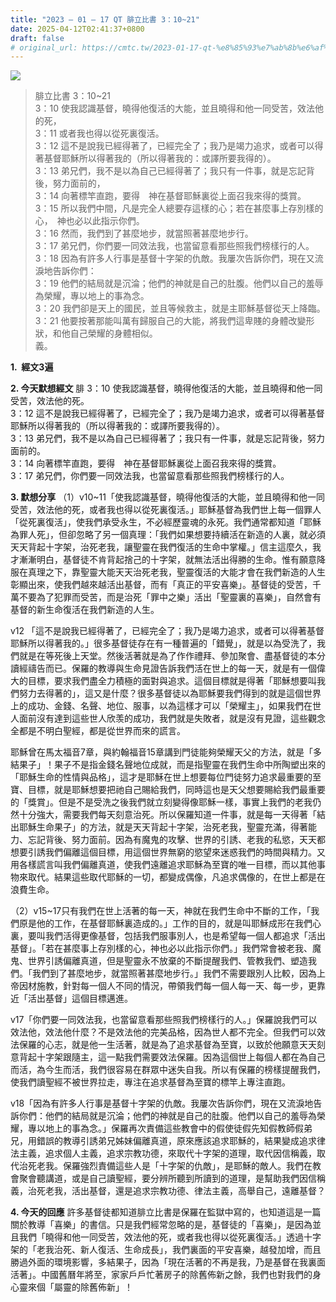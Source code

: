 ```yaml
---
title: "2023 – 01 – 17 QT 腓立比書 3：10~21"
date: 2025-04-12T02:41:37+0800
draft: false
# original_url: https://cmtc.tw/2023-01-17-qt-%e8%85%93%e7%ab%8b%e6%af%94%e6%9b%b8-3%ef%bc%9a1021
---
```


![](/images/qt.jpg)
> 腓立比書 3：10\~21  
> 3：10 使我認識基督，曉得他復活的大能，並且曉得和他一同受苦，效法他的死，  
> 3：11 或者我也得以從死裏復活。  
> 3：12 這不是說我已經得著了，已經完全了；我乃是竭力追求，或者可以得著基督耶穌所以得著我的（所以得著我的：或譯所要我得的）。  
> 3：13 弟兄們，我不是以為自己已經得著了；我只有一件事，就是忘記背後，努力面前的，  
> 3：14 向著標竿直跑，要得　神在基督耶穌裏從上面召我來得的獎賞。  
> 3：15 所以我們中間，凡是完全人總要存這樣的心；若在甚麼事上存別樣的心，　神也必以此指示你們。  
> 3：16 然而，我們到了甚麼地步，就當照著甚麼地步行。  
> 3：17 弟兄們，你們要一同效法我，也當留意看那些照我們榜樣行的人。  
> 3：18 因為有許多人行事是基督十字架的仇敵。我屢次告訴你們，現在又流淚地告訴你們：  
> 3：19 他們的結局就是沉淪；他們的神就是自己的肚腹。他們以自己的羞辱為榮耀，專以地上的事為念。  
> 3：20 我們卻是天上的國民，並且等候救主，就是主耶穌基督從天上降臨。  
> 3：21 他要按著那能叫萬有歸服自己的大能，將我們這卑賤的身體改變形狀，和他自己榮耀的身體相似。  
> 義。

**1.  經文3遍**

**2. 今天默想經文**
腓 3：10 使我認識基督，曉得他復活的大能，並且曉得和他一同受苦，效法他的死。  
3：12 這不是說我已經得著了，已經完全了；我乃是竭力追求，或者可以得著基督耶穌所以得著我的（所以得著我的：或譯所要我得的）。  
3：13 弟兄們，我不是以為自己已經得著了；我只有一件事，就是忘記背後，努力面前的。  
3：14 向著標竿直跑，要得　神在基督耶穌裏從上面召我來得的獎賞。  
3：17 弟兄們，你們要一同效法我，也當留意看那些照我們榜樣行的人。

**3. 默想分享**
（1）v10\~11「使我認識基督，曉得他復活的大能，並且曉得和他一同受苦，效法他的死，或者我也得以從死裏復活。」耶穌基督為我們世上每一個罪人「從死裏復活」，使我們承受永生，不必經歷靈魂的永死。我們通常都知道「耶穌為罪人死」，但卻忽略了另一個真理：「我們如果想要持續活在新造的人裏，就必須天天背起十字架，治死老我，讓聖靈在我們復活的生命中掌權。」信主這麼久，我才漸漸明白，基督徒不肯背起捨己的十字架，就無法活出得勝的生命。惟有願意降服在真理之下，靠聖靈大能天天治死老我，聖靈復活的大能才會在我們新造的人生彰顯出來，使我們越來越活出基督，而有「真正的平安喜樂」。基督徒的受苦，千萬不要為了犯罪而受苦，而是治死「罪中之樂」活出「聖靈裏的喜樂」，自然會有基督的新生命復活在我們新造的人生。

v12 「這不是說我已經得著了，已經完全了；我乃是竭力追求，或者可以得著基督耶穌所以得著我的。」很多基督徒存在有一種普遍的「錯覺」，就是以為受洗了，我們就是在等死後上天堂。然後活著就是為了作作禮拜、參加聚會、盡基督徒的本分讀經禱告而已。保羅的教導與生命見證告訴我們活在世上的每一天，就是有一個偉大的目標，要求我們盡全力積極的面對與追求。這個目標就是得著「耶穌想要叫我們努力去得著的」，這又是什麼？很多基督徒以為耶穌要我們得到的就是這個世界上的成功、金錢、名聲、地位、服事，以為這樣才可以「榮耀主」，如果我們在世人面前沒有達到這些世人欣羡的成功，我們就是失敗者，就是沒有見證，這些觀念全都是不明白聖經，都是從世界而來的謊言。

耶穌曾在馬太福音7章，與約翰福音15章講到門徒能夠榮耀天父的方法，就是「多結果子」！果子不是指金錢名聲地位成就，而是指聖靈在我們生命中所陶塑出來的「耶穌生命的性情與品格」，這才是耶穌在世上想要每位門徒努力追求最重要的至寶、目標，就是耶穌想要把祂自己賜給我們，同時這也是天父想要賜給我們最重要的「獎賞」。但是不是受洗之後我們就立刻變得像耶穌一樣，事實上我們的老我仍然十分強大，需要我們每天刻意治死。所以保羅知道一件事，就是每一天得著「結出耶穌生命果子」的方法，就是天天背起十字架，治死老我，聖靈充滿，得著能力、忘記背後、努力面前。因為有魔鬼的攻擊、世界的引誘、老我的私慾，天天都想要引誘我們偏離這個目標，用這個世界無窮的慾望來迷惑我們的時間與精力。又用各樣謊言叫我們偏離真道，使我們遠離追求耶穌為至寶的唯一目標，而以其他事物來取代。結果這些取代耶穌的一切，都變成偶像，凡追求偶像的，在世上都是在浪費生命。

（2）v15\~17只有我們在世上活著的每一天，神就在我們生命中不斷的工作，「我們原是他的工作，在基督耶穌裏造成的。」工作的目的，就是叫耶穌成形在我們心裏，要叫我們活得更像基督，包括我們服事別人，也是希望每一個人都追求「活出基督」。「若在甚麼事上存別樣的心，神也必以此指示你們。」我們常會被老我、魔鬼、世界引誘偏離真道，但是聖靈永不放棄的不斷提醒我們、管教我們、塑造我們。「我們到了甚麼地步，就當照著甚麼地步行。」我們不需要跟別人比較，因為上帝因材施教，針對每一個人不同的情況，帶領我們每一個人每一天、每一步，更靠近「活出基督」這個目標邁進。

v17「你們要一同效法我，也當留意看那些照我們榜樣行的人。」保羅說我們可以效法他，效法他什麼？不是效法他的完美品格，因為世人都不完全。但我們可以效法保羅的心志，就是他一生活著，就是為了追求基督為至寶，以致於他願意天天刻意背起十字架跟隨主，這一點我們需要效法保羅。因為這個世上每個人都在為自己而活，為今生而活，我們很容易在群眾中迷失自我。所以有保羅的榜樣提醒我們，使我們讀聖經不被世界拉走，專注在追求基督為至寶的標竿上專注直跑。

v18「因為有許多人行事是基督十字架的仇敵。我屢次告訴你們，現在又流淚地告訴你們：他們的結局就是沉淪；他們的神就是自己的肚腹。他們以自己的羞辱為榮耀，專以地上的事為念。」保羅再次責備這些教會中的假使徒假先知假教師假弟兄，用錯誤的教導引誘弟兄姊妹偏離真道，原來應該追求耶穌的，結果變成追求律法主義，追求個人主義，追求宗教功德，來取代十字架的道理，取代因信稱義，取代治死老我。保羅強烈責備這些人是「十字架的仇敵」，是耶穌的敵人。我們在教會聚會聽講道，或是自己讀聖經，要分辨所聽到所讀到的道理，是幫助我們因信稱義，治死老我，活出基督，還是追求宗教功德、律法主義，高舉自己，遠離基督？

**4. 今天的回應**
許多基督徒都知道腓立比書是保羅在監獄中寫的，也知道這是一篇關於教導「喜樂」的書信。只是我們經常忽略的是，基督徒的「喜樂」，是因為並且我們「曉得和他一同受苦，效法他的死，或者我也得以從死裏復活。」透過十字架的「老我治死、新人復活、生命成長」，我們裏面的平安喜樂，越發加增，而且勝過外面的環境影響，多結果子，因為「現在活著的不再是我，乃是基督在我裏面活著」。中國舊曆年將至，家家戶戶忙著房子的除舊佈新之餘，我們也對我們的身心靈來個「屬靈的除舊佈新」！
